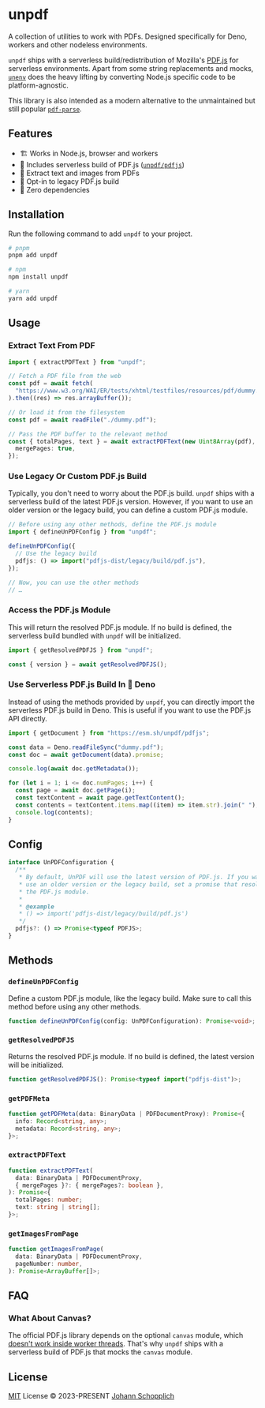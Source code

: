 # unpdf

A collection of utilities to work with PDFs. Designed specifically for Deno, workers and other nodeless environments.

`unpdf` ships with a serverless build/redistribution of Mozilla's [PDF.js](https://github.com/mozilla/pdf.js) for serverless environments. Apart from some string replacements and mocks, [`unenv`](https://github.com/unjs/unenv) does the heavy lifting by converting Node.js specific code to be platform-agnostic.

This library is also intended as a modern alternative to the unmaintained but still popular [`pdf-parse`](https://www.npmjs.com/package/pdf-parse).

## Features

- 🏗️ Works in Node.js, browser and workers
- 🪭 Includes serverless build of PDF.js ([`unpdf/pdfjs`](./package.json#L45))
- 💬 Extract text and images from PDFs
- 🧱 Opt-in to legacy PDF.js build
- 💨 Zero dependencies

## Installation

Run the following command to add `unpdf` to your project.

```bash
# pnpm
pnpm add unpdf

# npm
npm install unpdf

# yarn
yarn add unpdf
```

## Usage

### Extract Text From PDF

```ts
import { extractPDFText } from "unpdf";

// Fetch a PDF file from the web
const pdf = await fetch(
  "https://www.w3.org/WAI/ER/tests/xhtml/testfiles/resources/pdf/dummy.pdf",
).then((res) => res.arrayBuffer());

// Or load it from the filesystem
const pdf = await readFile("./dummy.pdf");

// Pass the PDF buffer to the relevant method
const { totalPages, text } = await extractPDFText(new Uint8Array(pdf), {
  mergePages: true,
});
```

### Use Legacy Or Custom PDF.js Build

Typically, you don't need to worry about the PDF.js build. `unpdf` ships with a serverless build of the latest PDF.js version. However, if you want to use an older version or the legacy build, you can define a custom PDF.js module.

```ts
// Before using any other methods, define the PDF.js module
import { defineUnPDFConfig } from "unpdf";

defineUnPDFConfig({
  // Use the legacy build
  pdfjs: () => import("pdfjs-dist/legacy/build/pdf.js"),
});

// Now, you can use the other methods
// …
```

### Access the PDF.js Module

This will return the resolved PDF.js module. If no build is defined, the serverless build bundled with `unpdf` will be initialized.

```ts
import { getResolvedPDFJS } from "unpdf";

const { version } = await getResolvedPDFJS();
```

### Use Serverless PDF.js Build In 🦕 Deno

Instead of using the methods provided by `unpdf`, you can directly import the serverless PDF.js build in Deno. This is useful if you want to use the PDF.js API directly.

```ts
import { getDocument } from "https://esm.sh/unpdf/pdfjs";

const data = Deno.readFileSync("dummy.pdf");
const doc = await getDocument(data).promise;

console.log(await doc.getMetadata());

for (let i = 1; i <= doc.numPages; i++) {
  const page = await doc.getPage(i);
  const textContent = await page.getTextContent();
  const contents = textContent.items.map((item) => item.str).join(" ");
  console.log(contents);
}
```

## Config

```ts
interface UnPDFConfiguration {
  /**
   * By default, UnPDF will use the latest version of PDF.js. If you want to
   * use an older version or the legacy build, set a promise that resolves to
   * the PDF.js module.
   *
   * @example
   * () => import('pdfjs-dist/legacy/build/pdf.js')
   */
  pdfjs?: () => Promise<typeof PDFJS>;
}
```

## Methods

### `defineUnPDFConfig`

Define a custom PDF.js module, like the legacy build. Make sure to call this method before using any other methods.

```ts
function defineUnPDFConfig(config: UnPDFConfiguration): Promise<void>;
```

### `getResolvedPDFJS`

Returns the resolved PDF.js module. If no build is defined, the latest version will be initialized.

```ts
function getResolvedPDFJS(): Promise<typeof import("pdfjs-dist")>;
```

### `getPDFMeta`

```ts
function getPDFMeta(data: BinaryData | PDFDocumentProxy): Promise<{
  info: Record<string, any>;
  metadata: Record<string, any>;
}>;
```

### `extractPDFText`

```ts
function extractPDFText(
  data: BinaryData | PDFDocumentProxy,
  { mergePages }?: { mergePages?: boolean },
): Promise<{
  totalPages: number;
  text: string | string[];
}>;
```

### `getImagesFromPage`

```ts
function getImagesFromPage(
  data: BinaryData | PDFDocumentProxy,
  pageNumber: number,
): Promise<ArrayBuffer[]>;
```

## FAQ

### What About Canvas?

The official PDF.js library depends on the optional `canvas` module, which [doesn't work inside worker threads](https://github.com/Automattic/node-canvas/issues/1394). That's why `unpdf` ships with a serverless build of PDF.js that mocks the `canvas` module.

## License

[MIT](./LICENSE) License © 2023-PRESENT [Johann Schopplich](https://github.com/johannschopplich)

